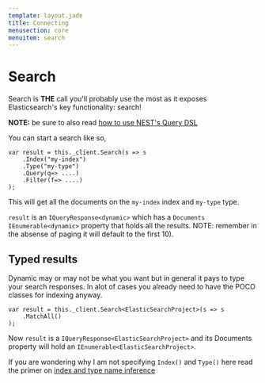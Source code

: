 ```yaml
---
template: layout.jade
title: Connecting
menusection: core
menuitem: search
---
```



# Search

Search is **THE** call you'll probably use the most as it exposes Elasticsearch's key functionality: search!

**NOTE:** be sure to also read [how to use NEST's Query DSL](/concepts/writing-queries.html)


You can start a search like so, 

    var result = this._client.Search(s => s
        .Index("my-index")
        .Type("my-type")
 		.Query(q=> ....)
 		.Filter(f=> ....)	     
    );

This will get all the documents on the `my-index` index and `my-type` type. 

`result` is an `IQueryResponse<dynamic>` which has a `Documents` `IEnumerable<dynamic>` property that holds all the results. NOTE: remember in the absense of paging it will default to the first 10). 

## Typed results

Dynamic may or may not be what you want but in general it pays to type your search responses. In alot of cases you already need to have the POCO classes for indexing anyway. 

    var result = this._client.Search<ElasticSearchProject>(s => s
        .MatchAll()
    );

Now `result` is a `IQueryResponse<ElasticSearchProject>` and its Documents property will hold an `IEnumerable<ElasticSearchProject>`. 

If you are wondering why I am not specifying `Index()` and `Type()` here read the primer on [index and type name inference](/concepts/index-type-inference.html)








